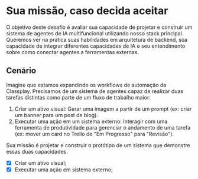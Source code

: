 # Sua missão, caso decida aceitar

O objetivo deste desafio é avaliar sua capacidade de projetar e construir um sistema de
agentes de IA multifuncional utilizando nosso stack principal. Queremos ver na prática suas
habilidades em arquitetura de backend, sua capacidade de integrar diferentes capacidades
de IA e seu entendimento sobre como conectar agentes a ferramentas externas.

## Cenário
Imagine que estamos expandindo os workflows de automação da Classplay. Precisamos de
um sistema de agentes capaz de realizar duas tarefas distintas como parte de um fluxo de
trabalho maior:

1. Criar um ativo visual: Gerar uma imagem a partir de um prompt (ex: criar um
banner para um post de blog).
2. Executar uma ação em um sistema externo: Interagir com uma ferramenta de
produtividade para gerenciar o andamento de uma tarefa (ex: mover um card no
Trello de "Em Progresso" para "Revisão").

Sua missão é projetar e construir o protótipo de um sistema que demonstre essas duas
capacidades.

- [X] Criar um ativo visual;
- [X] Executar uma ação em sistema externo;
